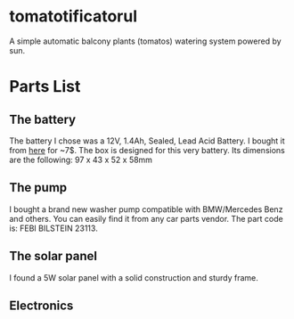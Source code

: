 # tomatotificatorul
A simple automatic balcony plants (tomatos) watering system powered by sun.

# Parts List
## The battery
The battery I chose was a 12V, 1.4Ah, Sealed, Lead Acid Battery. I bought it from [here](https://www.caranda.ro/product/acumulator-12v-1-4ah-fp1214-stationar-agm-vrla/) for ~7$.
The box is designed for this very battery. Its dimensions are the following: 97 x 43 x 52 x 58mm

## The pump
I bought a brand new washer pump compatible with BMW/Mercedes Benz and others. You can easily find it from any car parts vendor. The part code is: FEBI BILSTEIN 23113.

## The solar panel
I found a 5W solar panel with a solid construction and sturdy frame. 

## Electronics

